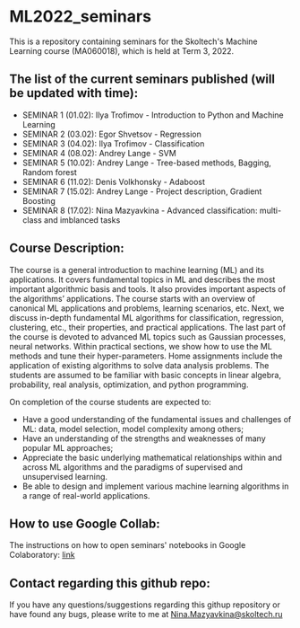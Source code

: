 # ML2022_seminars

This is a repository containing seminars for the Skoltech's Machine Learning course (MA060018), which is held at Term 3, 2022.

## The list of the current seminars published (will be updated with time):
* SEMINAR 1 (01.02): Ilya Trofimov - Introduction to Python and Machine Learning
* SEMINAR 2 (03.02): Egor Shvetsov - Regression
* SEMINAR 3 (04.02): Ilya Trofimov - Classification
* SEMINAR 4 (08.02): Andrey Lange - SVM
* SEMINAR 5 (10.02): Andrey Lange - Tree-based methods, Bagging, Random forest
* SEMINAR 6 (11.02): Denis Volkhonsky - Adaboost
* SEMINAR 7 (15.02): Andrey Lange - Project description, Gradient Boosting
* SEMINAR 8 (17.02): Nina Mazyavkina - Advanced classification: multi-class and imblanced tasks

## Course Description:
The course is a general introduction to machine learning (ML) and its applications. It covers fundamental topics in ML and describes the most important algorithmic basis and tools. It also provides important aspects of the algorithms’ applications. The course starts with an overview of canonical ML applications and problems, learning scenarios, etc. Next, we discuss in-depth fundamental ML algorithms for classification, regression, clustering, etc., their properties, and practical applications. The last part of the course is devoted to advanced ML topics such as Gaussian processes, neural networks. Within practical sections, we show how to use the ML methods and tune their hyper-parameters. Home assignments include the application of existing algorithms to solve data analysis problems. The students are assumed to be familiar with basic concepts in linear algebra, probability, real analysis, optimization, and python programming.

On completion of the course students are expected to:
- Have a good understanding of the fundamental issues and challenges of ML: data, model selection, model complexity among others;
- Have an understanding of the strengths and weaknesses of many popular ML approaches;
- Appreciate the basic underlying mathematical relationships within and across ML algorithms and the paradigms of supervised and unsupervised learning.
- Be able to design and implement various machine learning algorithms in a range of real-world applications.

## How to use Google Collab:
The instructions on how to open seminars' notebooks in Google Colaboratory: [link](https://github.com/adasegroup/ML2022_seminars/blob/main/how_to_colab.md)

## Contact regarding this github repo:
If you have any questions/suggestions regarding this githup repository or have found any bugs, please write to me at Nina.Mazyavkina@skoltech.ru 
